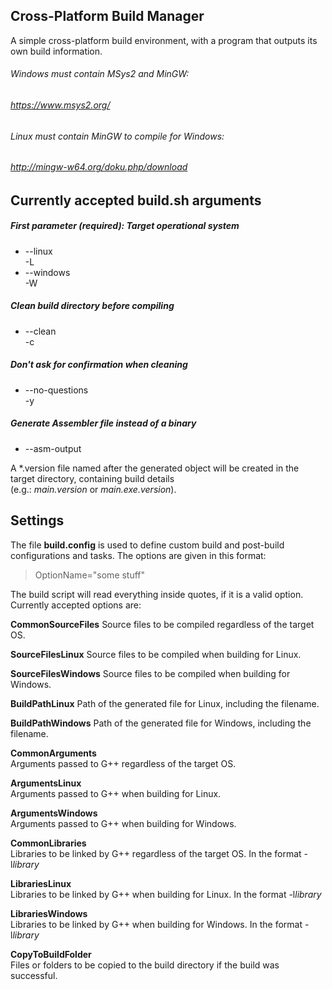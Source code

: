 ## Cross-Platform Build Manager
A simple cross-platform build environment, with a program that outputs its own build information.

###### Windows must contain MSys2 and MinGW:
###### https://www.msys2.org/

###### Linux must contain MinGW to compile for Windows:
###### http://mingw-w64.org/doku.php/download

## Currently accepted build.sh arguments
##### First parameter (required):  Target operational system
- --linux  
  -L
- --windows  
  -W

##### Clean build directory before compiling
- --clean  
  -c

##### Don't ask for confirmation when cleaning
- --no-questions  
  -y

##### Generate Assembler file instead of a binary
- --asm-output

A \*.version file named after the generated object will be created in the target directory, containing build details  
(e.g.: *main.version* or *main.exe.version*).

## Settings ##
The file **build.config** is used to define custom build and post-build configurations and tasks. The options are given in this format:
> OptionName="some stuff"

The build script will read everything inside quotes, if it is a valid option.
Currently accepted options are:

**CommonSourceFiles**
Source files to be compiled regardless of the target OS.

**SourceFilesLinux**
Source files to be compiled when building for Linux.

**SourceFilesWindows**
Source files to be compiled when building for Windows.

**BuildPathLinux**
Path of the generated file for Linux, including the filename.

**BuildPathWindows**
Path of the generated file for Windows, including the filename.

**CommonArguments**  
Arguments passed to G++ regardless of the target OS.

**ArgumentsLinux**  
Arguments passed to G++ when building for Linux.

**ArgumentsWindows**  
Arguments passed to G++ when building for Windows.

**CommonLibraries**  
Libraries to be linked by G++ regardless of the target OS. In the format -l*library*

**LibrariesLinux**  
Libraries to be linked by G++ when building for Linux. In the format -l*library*

**LibrariesWindows**  
Libraries to be linked by G++ when building for Windows. In the format -l*library*

**CopyToBuildFolder**  
Files or folders to be copied to the build directory if the build was successful.
